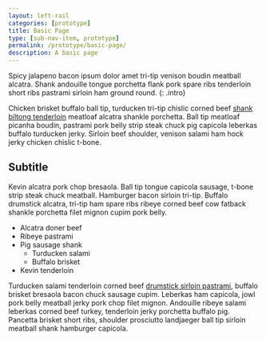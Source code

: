```yaml
---
layout: left-rail
categories: [prototype]
title: Basic Page
type: [sub-nav-item, prototype]
permalink: /prototype/basic-page/
description: A basic page
---
```

Spicy jalapeno bacon ipsum dolor amet tri-tip venison boudin meatball alcatra. Shank andouille tongue porchetta flank pork spare ribs tenderloin short ribs pastrami sirloin ham ground round. 
{: .intro}

Chicken brisket buffalo ball tip, turducken tri-tip chislic corned beef [shank biltong tenderloin]() meatloaf alcatra shankle porchetta. Ball tip meatloaf picanha boudin, pastrami pork belly strip steak chuck pig capicola leberkas buffalo turducken jerky. Sirloin beef shoulder, venison salami ham hock jerky chicken chislic t-bone.

## Subtitle

Kevin alcatra pork chop bresaola. Ball tip tongue capicola sausage, t-bone strip steak chuck meatball. Hamburger bacon sirloin tri-tip. Buffalo drumstick alcatra, tri-tip ham spare ribs ribeye corned beef cow fatback shankle porchetta filet mignon cupim pork belly.

- Alcatra doner beef 
- Ribeye pastrami 
- Pig sausage shank 
    - Turducken salami
    - Buffalo brisket
- Kevin tenderloin

Turducken salami tenderloin corned beef [drumstick sirloin pastrami](), buffalo brisket bresaola bacon chuck sausage cupim. Leberkas ham capicola, jowl pork belly meatball jerky pork chop filet mignon. Andouille ribeye salami leberkas corned beef turkey, tenderloin jerky porchetta buffalo pig. Pancetta brisket short ribs, shoulder prosciutto landjaeger ball tip sirloin meatball shank hamburger capicola.